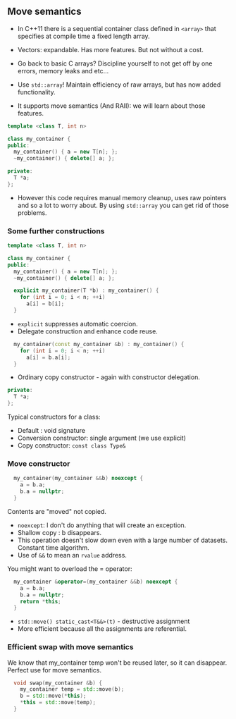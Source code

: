 ## Move semantics

- In C++11 there is a sequential container class defined in `<array>` that specifies at compile time a fixed length array.

- Vectors: expandable. Has more features.
But not without a cost.

- Go back to basic C arrays? Discipline yourself to not get off by one errors, memory leaks and etc...

- Use `std::array`! Maintain efficiency of raw arrays, but has now added functionality.

- It supports move semantics (And RAII): we will learn about those features.

```cpp
template <class T, int n>

class my_container {
public:
  my_container() { a = new T[n]; };
  ~my_container() { delete[] a; };

private:
  T *a;
};
```

- However this code requires manual memory cleanup, uses raw pointers and so a lot to worry about. By using `std::array` you can get rid of those problems.

### Some further constructions

```cpp
template <class T, int n>

class my_container {
public:
  my_container() { a = new T[n]; };
  ~my_container() { delete[] a; };

  explicit my_container(T *b) : my_container() {
    for (int i = 0; i < n; ++i)
      a[i] = b[i];
  }
```
- `explicit` suppresses automatic coercion.
- Delegate construction and enhance code reuse.


```cpp
  my_container(const my_container &b) : my_container() {
    for (int i = 0; i < n; ++i)
      a[i] = b.a[i];
  }
```

- Ordinary copy constructor - again with constructor delegation.

```cpp
private:
  T *a;
};
```

Typical constructors for a class:
- Default : void signature
- Conversion constructor: single argument (we use explicit)
- Copy constructor: `const class Type&`

### Move constructor

```cpp
  my_container(my_container &&b) noexcept {
    a = b.a;
    b.a = nullptr;
  }
```

Contents are "moved" not copied.
- `noexcept`: I don't do anything that will create an exception.
- Shallow copy : b disappears.
- This operation doesn't slow down even with a large number of datasets. Constant time algorithm.
- Use of `&&` to mean an `rvalue` address.

You might want to overload the = operator:

```cpp
  my_container &operator=(my_container &&b) noexcept {
    a = b.a;
    b.a = nullptr;
    return *this;
  }
```

- `std::move() static_cast<T&&>(t)` - destructive assignment
- More efficient because all the assignments are referential.

### Efficient swap with move semantics

We know that my_container temp won't be reused later, so it can disappear.
Perfect use for move semantics.

```cpp
  void swap(my_container &b) {
    my_container temp = std::move(b);
    b = std::move(*this);
    *this = std::move(temp);
  }
```
